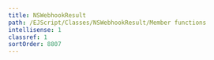 ```yaml
---
title: NSWebhookResult
path: /EJScript/Classes/NSWebhookResult/Member functions
intellisense: 1
classref: 1
sortOrder: 8807
---
```





